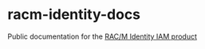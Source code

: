 # racm-identity-docs
Public documentation for the [RAC/M Identity IAM product](https://www.okiok.com/products/identity-and-access-governance-racm-identity/)
